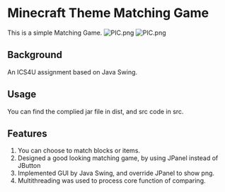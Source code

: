 # Minecraft Theme Matching Game

This is a simple Matching Game.
![PIC.png](https://i.ibb.co/6093HJq/Matching-Game.png)
![PIC.png](https://i.ibb.co/bsphjXM/Matching-Game2.png)

## Background

An ICS4U assignment based on Java Swing.

## Usage
You can find the complied jar file in dist, and src code in src.

## Features
1. You can choose to match blocks or items.
2. Designed a good looking matching game, by using JPanel instead of JButton
3. Implemented GUI by Java Swing, and override JPanel to show png.
4. Multithreading was used to process core function of comparing.
